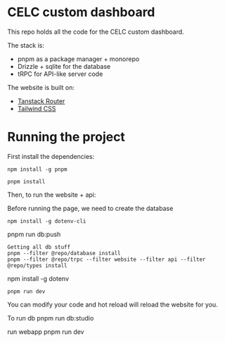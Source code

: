 # CELC custom dashboard

This repo holds all the code for the CELC custom dashboard.

The stack is:

- pnpm as a package manager + monorepo
- Drizzle + sqlite for the database
- tRPC for API-like server code

The website is built on:

- [Tanstack Router](https://tanstack.com/router)
- [Tailwind CSS](https://tailwindcss.com/)

# Running the project

First install the dependencies:

```
npm install -g pnpm
```

```
pnpm install
```
Then, to run the website + api:


Before running the page, we need to create the database
```
npm install -g dotenv-cli
```

pnpm run db:push
``` 
Getting all db stuff
pnpm --filter @repo/database install
pnpm --filter @repo/trpc --filter website --filter api --filter @repo/types install
```
npm install -g dotenv
```
pnpm run dev
```

You can modify your code and hot reload will reload the website for you.


To run db
pnpm run db:studio

run webapp
pnpm run dev  
